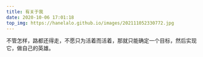 ```yaml
---
title: 有关于我
date: 2020-10-06 17:01:18
top_img: https://hanelalo.github.io/images/202111052330772.jpg
---
```


不管怎样，路都还得走，不愿只为活着而活着，那就只能确定一个目标，然后实现它，做自己的英雄。